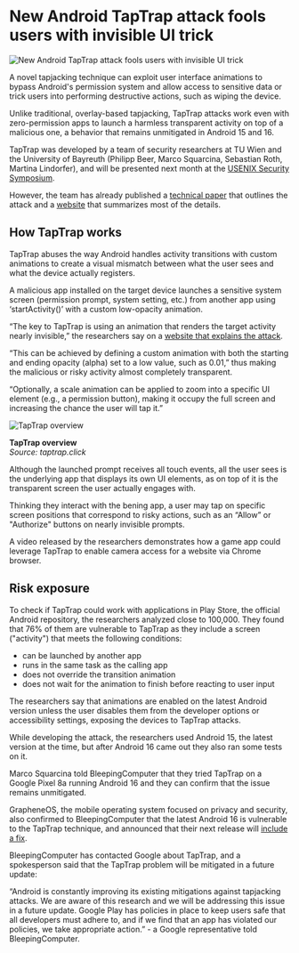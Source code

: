# New Android TapTrap attack fools users with invisible UI trick

![New Android TapTrap attack fools users with invisible UI trick](https://www.bleepstatic.com/content/hl-images/2024/05/03/Android-2.jpg)

A novel tapjacking technique can exploit user interface animations to bypass Android's permission system and allow access to sensitive data or trick users into performing destructive actions, such as wiping the device.

Unlike traditional, overlay-based tapjacking, TapTrap attacks work even with zero-permission apps to launch a harmless transparent activity on top of a malicious one, a behavior that remains unmitigated in Android 15 and 16.

TapTrap was developed by a team of security researchers at TU Wien and the University of Bayreuth (Philipp Beer, Marco Squarcina, Sebastian Roth, Martina Lindorfer), and will be presented next month at the [USENIX Security Symposium](https://www.usenix.org/conference/usenixsecurity25/presentation/beer).

However, the team has already published a [technical paper](https://taptrap.click/usenix25%5Ftaptrap%5Fpaper.pdf) that outlines the attack and a [website](https://taptrap.click/) that summarizes most of the details.

## How TapTrap works

TapTrap abuses the way Android handles activity transitions with custom animations to create a visual mismatch between what the user sees and what the device actually registers.

A malicious app installed on the target device launches a sensitive system screen (permission prompt, system setting, etc.) from another app using ‘startActivity()’ with a custom low-opacity animation.

“The key to TapTrap is using an animation that renders the target activity nearly invisible,” the researchers say on a [website that explains the attack](https://taptrap.click/).

“This can be achieved by defining a custom animation with both the starting and ending opacity (alpha) set to a low value, such as 0.01,” thus making the malicious or risky activity almost completely transparent.

“Optionally, a scale animation can be applied to zoom into a specific UI element (e.g., a permission button), making it occupy the full screen and increasing the chance the user will tap it.”

![TapTrap overview](https://www.bleepstatic.com/images/news/u/1220909/2025/July/overview.jpg)

**TapTrap overview**  
_Source: taptrap.click_

Although the launched prompt receives all touch events, all the user sees is the underlying app that displays its own UI elements, as on top of it is the transparent screen the user actually engages with.

Thinking they interact with the bening app, a user may tap on specific screen positions that correspond to risky actions, such as an “Allow” or "Authorize" buttons on nearly invisible prompts.

A video released by the researchers demonstrates how a game app could leverage TapTrap to enable camera access for a website via Chrome browser.

## Risk exposure

To check if TapTrap could work with applications in Play Store, the official Android repository, the researchers analyzed close to 100,000. They found that 76% of them are vulnerable to TapTrap as they include a screen ("activity") that meets the following conditions:

* can be launched by another app
* runs in the same task as the calling app
* does not override the transition animation
* does not wait for the animation to finish before reacting to user input

The researchers say that animations are enabled on the latest Android version unless the user disables them from the developer options or accessibility settings, exposing the devices to TapTrap attacks.

While developing the attack, the researchers used Android 15, the latest version at the time, but after Android 16 came out they also ran some tests on it.

Marco Squarcina told BleepingComputer that they tried TapTrap on a Google Pixel 8a running Android 16 and they can confirm that the issue remains unmitigated.

GrapheneOS, the mobile operating system focused on privacy and security, also confirmed to BleepingComputer that the latest Android 16 is vulnerable to the TapTrap technique, and announced that their next release will [include a fix](https://x.com/GrapheneOS/status/1942235186923499549).

BleepingComputer has contacted Google about TapTrap, and a spokesperson said that the TapTrap problem will be mitigated in a future update:

“Android is constantly improving its existing mitigations against tapjacking attacks. We are aware of this research and we will be addressing this issue in a future update. Google Play has policies in place to keep users safe that all developers must adhere to, and if we find that an app has violated our policies, we take appropriate action.” - a Google representative told BleepingComputer.